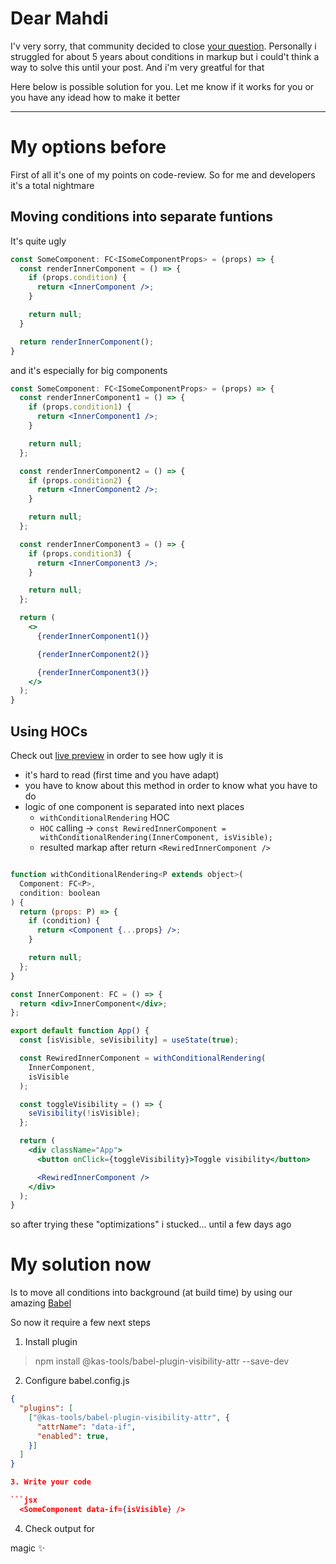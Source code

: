 # Dear Mahdi

I'v very sorry, that community decided to close [your question](https://stackoverflow.com/questions/79662332/how-to-add-custom-attribute-for-conditional-render). Personally i struggled for about 5 years about conditions in markup but i could't think a way to solve this until your post. And i'm very greatful for that

Here below is possible solution for you. Let me know if it works for you or you have any idead how to make it better

---

# My options before

First of all it's one of my points on code-review. So for me and developers it's a total nightmare

## Moving conditions into separate funtions

It's quite ugly

```jsx
const SomeComponent: FC<ISomeComponentProps> = (props) => {
  const renderInnerComponent = () => {
    if (props.condition) {
      return <InnerComponent />;
    }

    return null;
  }

  return renderInnerComponent();
}

```

and it's especially for big components

```jsx
const SomeComponent: FC<ISomeComponentProps> = (props) => {
  const renderInnerComponent1 = () => {
    if (props.condition1) {
      return <InnerComponent1 />;
    }

    return null;
  };

  const renderInnerComponent2 = () => {
    if (props.condition2) {
      return <InnerComponent2 />;
    }

    return null;
  };

  const renderInnerComponent3 = () => {
    if (props.condition3) {
      return <InnerComponent3 />;
    }

    return null;
  };

  return (
    <>
      {renderInnerComponent1()}

      {renderInnerComponent2()}

      {renderInnerComponent3()}
    </>
  );
}

```

## Using HOCs

Check out [live preview](https://codesandbox.io/p/sandbox/734ytn?file=%2Fsrc%2FApp.tsx%3A13%2C1) in order to see how ugly it is
- it's hard to read (first time and you have adapt)
- you have to know about this method in order to know what you have to do
- logic of one component is separated into next places
  - `withConditionalRendering` HOC
  - `HOC` calling -> `const RewiredInnerComponent = withConditionalRendering(InnerComponent, isVisible);`
  - resulted markap after return `<RewiredInnerComponent />`

```jsx

function withConditionalRendering<P extends object>(
  Component: FC<P>,
  condition: boolean
) {
  return (props: P) => {
    if (condition) {
      return <Component {...props} />;
    }

    return null;
  };
}

const InnerComponent: FC = () => {
  return <div>InnerComponent</div>;
};

export default function App() {
  const [isVisible, seVisibility] = useState(true);

  const RewiredInnerComponent = withConditionalRendering(
    InnerComponent,
    isVisible
  );

  const toggleVisibility = () => {
    seVisibility(!isVisible);
  };

  return (
    <div className="App">
      <button onClick={toggleVisibility}>Toggle visibility</button>

      <RewiredInnerComponent />
    </div>
  );
}

```

so after trying these "optimizations" i stucked... until a few days ago

# My solution now

Is to move all conditions into background (at build time) by using our amazing [Babel](https://babeljs.io)

So now it require a few next steps

1. Install plugin

> npm install @kas-tools/babel-plugin-visibility-attr --save-dev

2. Configure babel.config.js

```json
{
  "plugins": [
    ["@kas-tools/babel-plugin-visibility-attr", {
      "attrName": "data-if",
      "enabled": true,
    }]
  ]
}

3. Write your code

```jsx
  <SomeComponent data-if={isVisible} />
```

4. Check output for

magic ✨
